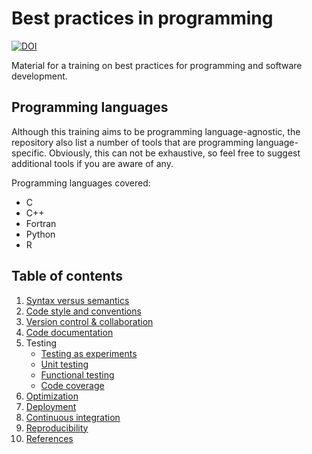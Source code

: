 # Best practices in programming

[![DOI](https://zenodo.org/badge/745445839.svg)](https://zenodo.org/doi/10.5281/zenodo.10665372)

Material for a training on best practices for programming and software
development.


## Programming languages

Although this training aims to be programming language-agnostic, the repository
also list a number of tools that are programming language-specific.
Obviously, this can not be exhaustive, so feel free to suggest additional
tools if you are aware of any.

Programming languages covered:

  * C
  * C++
  * Fortran
  * Python
  * R


## Table of contents

  1. [Syntax versus semantics](syntax_vs_semantics.md)
  1. [Code style and conventions](code_style.md)
  1. [Version control & collaboration](version_control.md)
  1. [Code documentation](documentation.md)
  1. Testing
     * [Testing as experiments](testing/testing_as_experiments.md)
     * [Unit testing](testing/unit_testing.md)
     * [Functional testing](testing/functional_testing.md)
     * [Code coverage](testing/code_coverage.md)
  1. [Optimization](optimization.md)
  1. [Deployment](deployment.md)
  1. [Continuous integration](continuous_integration.md)
  1. [Reproducibility](reproducibility.md)
  1. [References](references.md)
